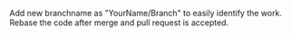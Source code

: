 Add new branchname as "YourName/Branch"  to easily identify the work.
Rebase the code after merge and pull request is accepted.
